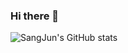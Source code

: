 ### Hi there 👋

![SangJun's GitHub stats](https://github-readme-stats.vercel.app/api?username=sangjunni&show_icons=true&theme=transparent&count_private=true)

<!--
**SangJunni/SangJunni** is a ✨ _special_ ✨ repository because its `README.md` (this file) appears on your GitHub profile.

Here are some ideas to get you started:

- 🔭 I’m currently working on ...
- 🌱 I’m currently learning ...
- 👯 I’m looking to collaborate on ...
- 🤔 I’m looking for help with ...
- 💬 Ask me about ...
- 📫 How to reach me: ...
- 😄 Pronouns: ...
- ⚡ Fun fact: ...
-->
